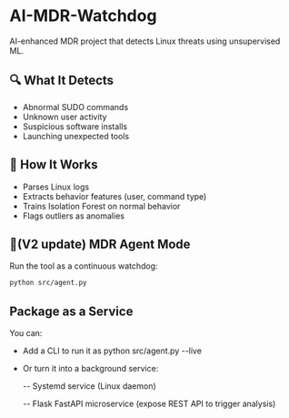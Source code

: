 # AI-MDR-Watchdog

AI-enhanced MDR project that detects Linux threats using unsupervised ML.

## 🔍 What It Detects

- Abnormal SUDO commands
- Unknown user activity
- Suspicious software installs
- Launching unexpected tools

## 🧠 How It Works

- Parses Linux logs
- Extracts behavior features (user, command type)
- Trains Isolation Forest on normal behavior
- Flags outliers as anomalies

## 👮(V2 update) MDR Agent Mode 

Run the tool as a continuous watchdog:

```bash
python src/agent.py
```

## Package as a Service
You can:

- Add a CLI to run it as python src/agent.py --live

- Or turn it into a background service:

  -- Systemd service (Linux daemon)

  -- Flask FastAPI microservice (expose REST API to trigger analysis)

